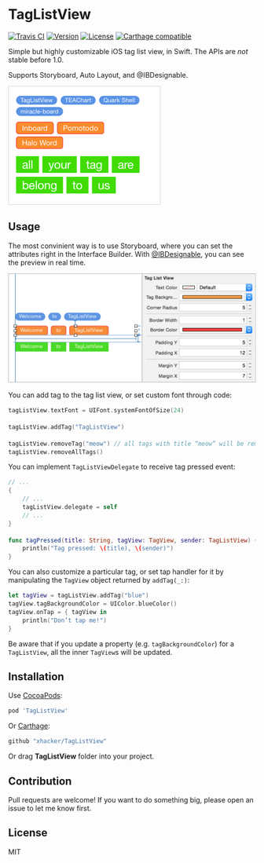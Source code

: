 # TagListView

[![Travis CI](https://travis-ci.org/xhacker/TagListView.svg)](https://travis-ci.org/xhacker/TagListView)
[![Version](https://img.shields.io/cocoapods/v/TagListView.svg?style=flat)](http://cocoadocs.org/docsets/TagListView/)
[![License](https://img.shields.io/cocoapods/l/TagListView.svg?style=flat)](https://github.com/xhacker/TagListView/blob/master/LICENSE)
[![Carthage compatible](https://img.shields.io/badge/Carthage-compatible-4BC51D.svg?style=flat)](https://github.com/Carthage/Carthage)

Simple but highly customizable iOS tag list view, in Swift. The APIs are *not* stable before 1.0.

Supports Storyboard, Auto Layout, and @IBDesignable.

<img alt="Screenshot" src="Screenshots/Screenshot.png" width="310">

## Usage

The most convinient way is to use Storyboard, where you can set the attributes right in the Interface Builder. With [@IBDesignable](http://nshipster.com/ibinspectable-ibdesignable/), you can see the preview in real time.

<img alt="Interface Builder" src="Screenshots/Interface Builder.png" width="566">

You can add tag to the tag list view, or set custom font through code:

```swift
tagListView.textFont = UIFont.systemFontOfSize(24)

tagListView.addTag("TagListView")

tagListView.removeTag("meow") // all tags with title “meow” will be removed
tagListView.removeAllTags()
```

You can implement `TagListViewDelegate` to receive tag pressed event:

```swift
// ...
{
    // ...
    tagListView.delegate = self
    // ...
}

func tagPressed(title: String, tagView: TagView, sender: TagListView) {
    println("Tag pressed: \(title), \(sender)")
}
```

You can also customize a particular tag, or set tap handler for it by manipulating the `TagView` object returned by `addTag(_:)`:

```swift
let tagView = tagListView.addTag("blue")
tagView.tagBackgroundColor = UIColor.blueColor()
tagView.onTap = { tagView in
    println("Don’t tap me!")
}
```

Be aware that if you update a property (e.g. `tagBackgroundColor`) for a `TagListView`, all the inner `TagView`s will be updated.

## Installation

Use [CocoaPods](https://github.com/CocoaPods/CocoaPods):

```ruby
pod 'TagListView'
```

Or [Carthage](https://github.com/Carthage/Carthage):

```ruby
github "xhacker/TagListView"
```

Or drag **TagListView** folder into your project.

## Contribution

Pull requests are welcome! If you want to do something big, please open an issue to let me know first.

## License

MIT
